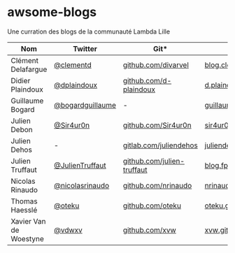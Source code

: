 # awsome-blogs
Une curration des blogs de la communauté Lambda Lille

| Nom | Twitter | Git* | Blog | Mastodon |
|-----|---------|------|------|----------|
| Clément Delafargue | [@clementd](https://twitter.com/clementd) | [github.com/divarvel](https://github.com/divarvel) | [blog.clement.delafargue.name](https://blog.clement.delafargue.name) | [clementd@framapiaf.org](https://framapiaf.org/@clementd) |
| Didier Plaindoux | [@dplaindoux](https://twitter.com/dplaindoux) | [github.com/d-plaindoux](https://github.com/d-plaindoux) | [d.plaindoux.free.fr/](http://d.plaindoux.free.fr/) | |
| Guillaume Bogard | [@bogardguillaume](https://twitter.com/bogardguillaume) | - | [guillaumebogard.dev/](https://guillaumebogard.dev/) | |
| Julien Debon  | [@Sir4ur0n](https://twitter.com/Sir4ur0n) | [github.com/Sir4ur0n](https://github.com/Sir4ur0n) | [sir4ur0n.github.io/](https://sir4ur0n.github.io/) | |
| Julien Dehos  | - | [gitlab.com/juliendehos](https://gitlab.com/juliendehos) | [juliendehos.gitlab.io/](https://juliendehos.gitlab.io/) | |
| Julien Truffaut  | [@JulienTruffaut](https://twitter.com/JulienTruffaut) | [github.com/julien-truffaut](https://github.com/julien-truffaut) | [blog.fp-tower.com/](https://blog.fp-tower.com/) | |
| Nicolas Rinaudo | [@nicolasrinaudo](https://twitter.com/nicolasrinaudo) | [github.com/nrinaudo](https://github.com/nrinaudo) | [nrinaudo.github.io](https://nrinaudo.github.io/) | |
| Thomas Haesslé  | [@oteku](https://twitter.com/oteku) | [github.com/oteku](https://github.com/oteku) | [oteku.github.io/](https://oteku.github.io/) | [oteku@mastodon.social](@oteku@mastodon.social) |
| Xavier Van de Woestyne  | [@vdwxv](https://twitter.com/vdwxv) | [github.com/xvw](https://github.com/xvw) | [xvw.github.io/](https://xvw.github.io/) | [xvw@merveilles.town](https://merveilles.town/@xvw) |
